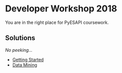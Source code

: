 # Developer Workshop 2018

You are in the right place for PyESAPI coursework.

## Solutions
*No peeking...*
* [Getting Started](GettingStarted.ipynb)
* [Data Mining](DataMining.ipynb)
